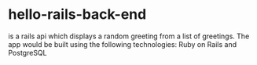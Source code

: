 # hello-rails-back-end
is a rails api which displays a random greeting from a list of greetings. The app would be built using the following technologies: Ruby on Rails and PostgreSQL
